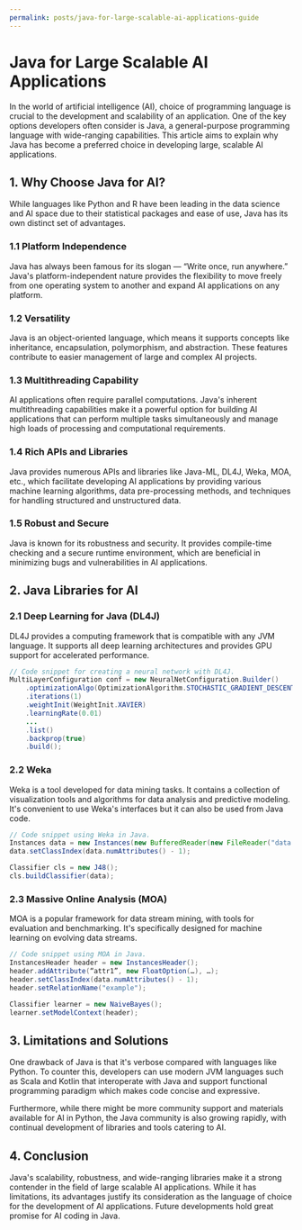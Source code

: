 ```yaml
---
permalink: posts/java-for-large-scalable-ai-applications-guide
---
```


# Java for Large Scalable AI Applications

In the world of artificial intelligence (AI), choice of programming language is crucial to the development and scalability of an application. One of the key options developers often consider is Java, a general-purpose programming language with wide-ranging capabilities. This article aims to explain why Java has become a preferred choice in developing large, scalable AI applications.

## 1. Why Choose Java for AI?

While languages like Python and R have been leading in the data science and AI space due to their statistical packages and ease of use, Java has its own distinct set of advantages.

### 1.1 Platform Independence

Java has always been famous for its slogan — “Write once, run anywhere.” Java's platform-independent nature provides the flexibility to move freely from one operating system to another and expand AI applications on any platform.

### 1.2 Versatility

Java is an object-oriented language, which means it supports concepts like inheritance, encapsulation, polymorphism, and abstraction. These features contribute to easier management of large and complex AI projects.

### 1.3 Multithreading Capability

AI applications often require parallel computations. Java's inherent multithreading capabilities make it a powerful option for building AI applications that can perform multiple tasks simultaneously and manage high loads of processing and computational requirements.

### 1.4 Rich APIs and Libraries

Java provides numerous APIs and libraries like Java-ML, DL4J, Weka, MOA, etc., which facilitate developing AI applications by providing various machine learning algorithms, data pre-processing methods, and techniques for handling structured and unstructured data.

### 1.5 Robust and Secure

Java is known for its robustness and security. It provides compile-time checking and a secure runtime environment, which are beneficial in minimizing bugs and vulnerabilities in AI applications.

## 2. Java Libraries for AI

### 2.1 Deep Learning for Java (DL4J)

DL4J provides a computing framework that is compatible with any JVM language. It supports all deep learning architectures and provides GPU support for accelerated performance.

```java
// Code snippet for creating a neural network with DL4J.
MultiLayerConfiguration conf = new NeuralNetConfiguration.Builder()
    .optimizationAlgo(OptimizationAlgorithm.STOCHASTIC_GRADIENT_DESCENT)
    .iterations(1)
    .weightInit(WeightInit.XAVIER)
    .learningRate(0.01)
    ...
    .list()
    .backprop(true)
    .build();
```

### 2.2 Weka

Weka is a tool developed for data mining tasks. It contains a collection of visualization tools and algorithms for data analysis and predictive modeling. It's convenient to use Weka's interfaces but it can also be used from Java code.

```java
// Code snippet using Weka in Java.
Instances data = new Instances(new BufferedReader(new FileReader("data.arff")));
data.setClassIndex(data.numAttributes() - 1);

Classifier cls = new J48();
cls.buildClassifier(data);
```

### 2.3 Massive Online Analysis (MOA)

MOA is a popular framework for data stream mining, with tools for evaluation and benchmarking. It's specifically designed for machine learning on evolving data streams.

```java
// Code snippet using MOA in Java.
InstancesHeader header = new InstancesHeader();
header.addAttribute(“attr1”, new FloatOption(…), …);
header.setClassIndex(data.numAttributes() - 1);
header.setRelationName("example");

Classifier learner = new NaiveBayes();
learner.setModelContext(header);
```

## 3. Limitations and Solutions

One drawback of Java is that it's verbose compared with languages like Python. To counter this, developers can use modern JVM languages such as Scala and Kotlin that interoperate with Java and support functional programming paradigm which makes code concise and expressive.

Furthermore, while there might be more community support and materials available for AI in Python, the Java community is also growing rapidly, with continual development of libraries and tools catering to AI.

## 4. Conclusion

Java's scalability, robustness, and wide-ranging libraries make it a strong contender in the field of large scalable AI applications. While it has limitations, its advantages justify its consideration as the language of choice for the development of AI applications. Future developments hold great promise for AI coding in Java.
